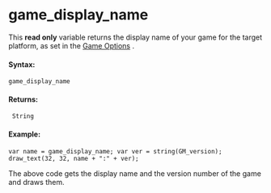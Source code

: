 # game_display_name

This **read only** variable returns the display name of your game for
the target platform, as set in the [Game
Options](../../../Settings/Game_Options) .

#### Syntax:

``` gml
game_display_name
```

#### Returns:

``` gml
 String
```

#### Example:

``` gml
var name = game_display_name; var ver = string(GM_version); draw_text(32, 32, name + ":" + ver);
```

The above code gets the display name and the version number of the game
and draws them.
